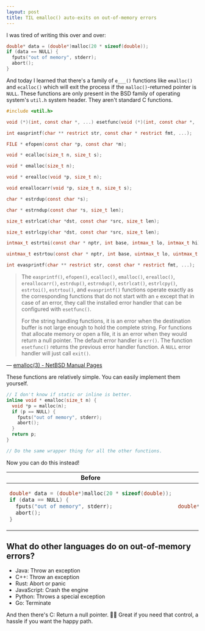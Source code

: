 ```yaml
---
layout: post
title: TIL emalloc() auto-exits on out-of-memory errors
---
```


I was tired of writing this over and over:

```c
double* data = (double*)malloc(20 * sizeof(double));
if (data == NULL) {
  fputs("out of memory", stderr);
  abort();
}
```

And today I learned that there's a family of `e___()` functions like `emalloc()` and `ecalloc()` which will exit the process if the `malloc()`-returned pointer is `NULL`. These functions are only present in the BSD family of operating system's `util.h` system header. They aren't standard C functions.

```c
#include <util.h>

void (*)(int, const char *, ...) esetfunc(void (*)(int, const char *, ...));

int easprintf(char ** restrict str, const char * restrict fmt, ...);

FILE * efopen(const char *p, const char *m);

void * ecalloc(size_t n, size_t s);

void * emalloc(size_t n);

void * erealloc(void *p, size_t n);

void ereallocarr(void *p, size_t n, size_t s);

char * estrdup(const char *s);

char * estrndup(const char *s, size_t len);

size_t estrlcat(char *dst, const char *src, size_t len);

size_t estrlcpy(char *dst, const char *src, size_t len);

intmax_t estrtoi(const char * nptr, int base, intmax_t lo, intmax_t hi);

uintmax_t estrtou(const char * nptr, int base, uintmax_t lo, uintmax_t hi);

int evasprintf(char ** restrict str, const char * restrict fmt, ...);
```

> The `easprintf()`, `efopen()`, `ecalloc()`, `emalloc()`, `erealloc()`, `ereallocarr()`, `estrdup()`, `estrndup()`, `estrlcat()`, `estrlcpy()`, `estrtoi()`, `estrtou()`, and `evasprintf()` functions operate exactly as the corresponding functions that do not start with an `e` except that in case of an error, they call the installed error handler that can be configured with `esetfunc()`.
>
> For the string handling functions, it is an error when the destination buffer is not large enough to hold the complete string. For functions that allocate memory or open a file, it is an error when they would return a null pointer.  The default error handler is `err()`. The function `esetfunc()` returns the previous error handler function. A `NULL` error handler will just call `exit()`.

&mdash; [emalloc(3) - NetBSD Manual Pages](https://man.netbsd.org/emalloc.3)

These functions are relatively simple. You can easily implement them yourself.

```c
// I don't know if static or inline is better.
inline void * emalloc(size_t n) {
  void *p = malloc(n);
  if (p == NULL) {
    fputs("out of memory", stderr);
    abort();
  }
  return p;
}

// Do the same wrapper thing for all the other functions.
```

Now you can do this instead!

<table>
<thead><tr><th>Before<th>After
<tbody><tr><td>

```c
double* data = (double*)malloc(20 * sizeof(double));
if (data == NULL) {
  fputs("out of memory", stderr);
  abort();
}
```

<td>

```c
double* data = (double*)emalloc(20 * sizeof(double));
```

</table>

## What do other languages do on out-of-memory errors?

- Java: Throw an exception
- C++: Throw an exception
- Rust: Abort or panic
- JavaScript: Crash the engine
- Python: Throws a special exception
- Go: Terminate

And then there's C: Return a null pointer. 🤷‍♀️ Great if you need that control, a hassle if you want the happy path.
